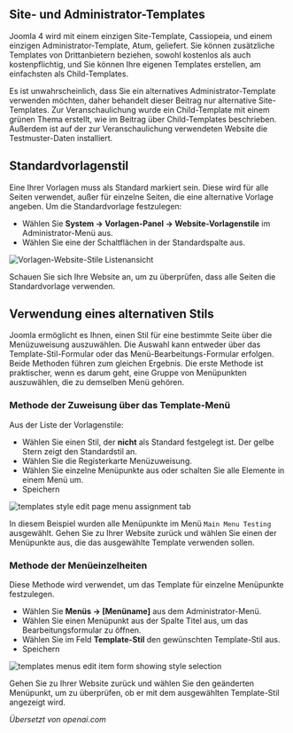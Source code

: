 <!-- Filename: J4.x:Switching_Templates / Display title: Vorlagen wechseln -->

## Site- und Administrator-Templates

Joomla 4 wird mit einem einzigen Site-Template, Cassiopeia, und einem einzigen Administrator-Template, Atum, geliefert. Sie können zusätzliche Templates von Drittanbietern beziehen, sowohl kostenlos als auch kostenpflichtig, und Sie können Ihre eigenen Templates erstellen, am einfachsten als Child-Templates.

Es ist unwahrscheinlich, dass Sie ein alternatives Administrator-Template verwenden möchten, daher behandelt dieser Beitrag nur alternative Site-Templates. Zur Veranschaulichung wurde ein Child-Template mit einem grünen Thema erstellt, wie im Beitrag über Child-Templates beschrieben. Außerdem ist auf der zur Veranschaulichung verwendeten Website die Testmuster-Daten installiert.

## Standardvorlagenstil

Eine Ihrer Vorlagen muss als Standard markiert sein. Diese wird für alle Seiten verwendet, außer für einzelne Seiten, die eine alternative Vorlage angeben. Um die Standardvorlage festzulegen:

- Wählen Sie **System → Vorlagen-Panel → Website-Vorlagenstile** im Administrator-Menü aus.
- Wählen Sie eine der Schaltflächen in der Standardspalte aus.

![Vorlagen-Website-Stile Listenansicht](../../../en/images/templates/switch-templates-styles-list.png)

Schauen Sie sich Ihre Website an, um zu überprüfen, dass alle Seiten die Standardvorlage verwenden.

## Verwendung eines alternativen Stils

Joomla ermöglicht es Ihnen, einen Stil für eine bestimmte Seite über die Menüzuweisung auszuwählen. Die Auswahl kann entweder über das Template-Stil-Formular oder das Menü-Bearbeitungs-Formular erfolgen. Beide Methoden führen zum gleichen Ergebnis. Die erste Methode ist praktischer, wenn es darum geht, eine Gruppe von Menüpunkten auszuwählen, die zu demselben Menü gehören.

### Methode der Zuweisung über das Template-Menü

Aus der Liste der Vorlagenstile:

- Wählen Sie einen Stil, der **nicht** als Standard festgelegt ist. Der gelbe Stern zeigt den Standardstil an.
- Wählen Sie die Registerkarte Menüzuweisung.
- Wählen Sie einzelne Menüpunkte aus oder schalten Sie alle Elemente in einem Menü um.
- Speichern

![templates style edit page menu assignment tab](../../../en/images/templates/switch-templates-styles-edit-style-menu-assignment.png)

In diesem Beispiel wurden alle Menüpunkte im Menü `Main Menu Testing` ausgewählt. Gehen Sie zu Ihrer Website zurück und wählen Sie einen der Menüpunkte aus, die das ausgewählte Template verwenden sollen.

### Methode der Menüeinzelheiten

Diese Methode wird verwendet, um das Template für einzelne Menüpunkte festzulegen.

- Wählen Sie **Menüs → \[Menüname\]** aus dem Administrator-Menü.
- Wählen Sie einen Menüpunkt aus der Spalte Titel aus, um das Bearbeitungsformular zu öffnen.
- Wählen Sie im Feld **Template-Stil** den gewünschten Template-Stil aus.
- Speichern

![templates menus edit item form showing style selection](../../../en/images/templates/switch-templates-styles-edit-menu-style.png)

Gehen Sie zu Ihrer Website zurück und wählen Sie den geänderten Menüpunkt, um zu überprüfen, ob er mit dem ausgewählten Template-Stil angezeigt wird.

*Übersetzt von openai.com*

